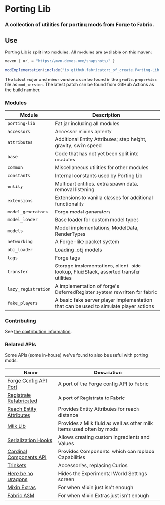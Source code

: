# Porting Lib
### A collection of utilities for porting mods from Forge to Fabric.

## Use
Porting Lib is split into modules. All modules are available on this maven:
```groovy
maven { url = "https://mvn.devos.one/snapshots/" }
```
```groovy
modImplementation(include("io.github.fabricators_of_create.Porting-Lib:<module>:<version>"))
```

The latest major and minor versions can be found in the `gradle.properties` file as `mod_version`.
The latest patch can be found from GitHub Actions as the build number.

### Modules
| Module              | Description                                                                           |
|---------------------|---------------------------------------------------------------------------------------|
| `porting-lib`       | Fat jar including all modules                                                         |
| `accessors`         | Accessor mixins aplenty                                                               |
| `attributes`        | Additional Entity Attributes; step height, gravity, swim speed                        |
| `base`              | Code that has not yet been split into modules                                         |
| `common`            | Miscellaneous utilities for other modules                                             |
| `constants`         | Internal constants used by Porting Lib                                                |
| `entity`            | Multipart entities, extra spawn data, removal listening                               |
| `extensions`        | Extensions to vanilla classes for additional functionality                            |
| `model_generators`  | Forge model generators                                                                |
| `model_loader`      | Base loader for custom model types                                                    |
| `models`            | Model implementations, ModelData, RenderTypes                                         |
| `networking`        | A Forge-like packet system                                                            |
| `obj_loader`        | Loading .obj models                                                                   |
| `tags`              | Forge tags                                                                            |
| `transfer`          | Storage implementations, client-side lookup, FluidStack, assorted transfer utilities  |
| `lazy_registration` | A implementation of forge's DeferredRegister system rewritten for fabric              |
| `fake_players`      | A basic fake server player implementation that can be used to simulate player actions |

### Contributing
See [the contribution information](CONTRIBUTING.md).

### Related APIs
Some APIs (some in-house) we've found to also be useful with porting mods.

| Name                                                                                        | Description                                                          |
|---------------------------------------------------------------------------------------------|----------------------------------------------------------------------|
| [Forge Config API Port](https://github.com/Fuzss/forgeconfigapiport-fabric)                 | A port of the Forge config API to Fabric                             |
| [Registrate Refabricated](https://github.com/Fabricators-of-Create/Registrate-Refabricated) | A port of Registrate to Fabric                                       |
| [Reach Entity Attributes](https://github.com/JamiesWhiteShirt/reach-entity-attributes)      | Provides Entity Attributes for reach distance                        |
| [Milk Lib](https://github.com/TropheusJ/milk-lib)                                           | Provides a Milk fluid as well as other milk items used often by mods |
| [Serialization Hooks](https://github.com/TropheusJ/serialization-hooks)                     | Allows creating custom Ingredients and Values                        |
| [Cardinal Components API](https://github.com/OnyxStudios/Cardinal-Components-API)           | Provides Components, which can replace Capabilities                  |
| [Trinkets](https://github.com/emilyploszaj/trinkets)                                        | Accessories, replacing Curios                                        |
| [Here be no Dragons](https://github.com/Parzivail-Modding-Team/HereBeNoDragons)             | Hides the Experimental World Settings screen                         |
| [Mixin Extras](https://github.com/LlamaLad7/MixinExtras)                                    | For when Mixin just isn't enough                                     |
| [Fabric ASM](https://github.com/Chocohead/Fabric-ASM)                                       | For when Mixin Extras just isn't enough                              |
